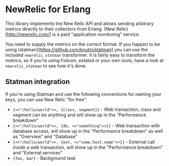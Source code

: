 # NewRelic for Erlang

This library implements the New Relic API and allows sending arbitrary
metrics directly to their collectors from Erlang. (New
Relic)[http://newrelic.com/] is a paid "application monitoring"
service.

You need to supply the metrics on the correct format. If you happen to
be using (statman)[https://github.com/knutin/statman] you can use the
included `newrelic_statman` transformer. It is fairly easy to
transform the metrics, so if you're using Folsom, estatsd or your own
tools, have a look at `newrelic_statman` to see how it's done.



## Statman integration

If you're using Statman and use the following conventions for naming
your keys, you can use New Relic "for free".


 * `{<<"/hello/world">>, {class, segment}}` - Web transaction, class
   and segment can be anything and will show up in the "Performance
   breakdown"
 * `{<<"/hello/world">>, {db, <<"something">>}}` - Web transaction
   with database access, will show up in the "Performance breakdown"
   as well as "Overview" and "Database"
 * `{<<"/hello/world">>, {ext, <<"some.host.name">>}}` - External call
   inside a web transaction, will show up in the "Performance
   breakdown" and "External services"
 * `{foo, bar}` - Background task

